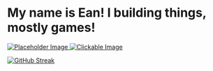 # My name is Ean! I building things, mostly games!

<a href="https://disneyworld.disney.go.com/guest-services/hey-disney/">
    <img src="https://imgs.search.brave.com/Vn6wKfl2xihewl9-NLEsnpm5CfoXQcCsgH-NYmavRUw/rs:fit:860:0:0:0/g:ce/aHR0cHM6Ly9hc3Nl/dHMtcHJkLmlnbmlt/Z3MuY29tLzIwMjIv/MTIvMTQvaG93YXJ0/c215c3RlcnktMTY3/MDk3NjQ4ODY2Mi5q/cGc_d2lkdGg9MzAw/JmNyb3A9MToxLHNt/YXJ0JmF1dG89d2Vi/cA" alt="Placeholder Image" alt="Clickable Image">
</a>

<a href="https://disneyworld.disney.go.com/guest-services/hey-disney/">
    <img src="https://lumiere-a.akamaihd.net/v1/images/hd-supportpage-hero-desktop_3_b048f553.png?region=0,0,3200,1418" alt="Clickable Image">
</a>

<a href="https://git.io/streak-stats"><img src="https://streak-stats.demolab.com?user=E-A-N&theme=tokyonight" alt="GitHub Streak" /></a>

